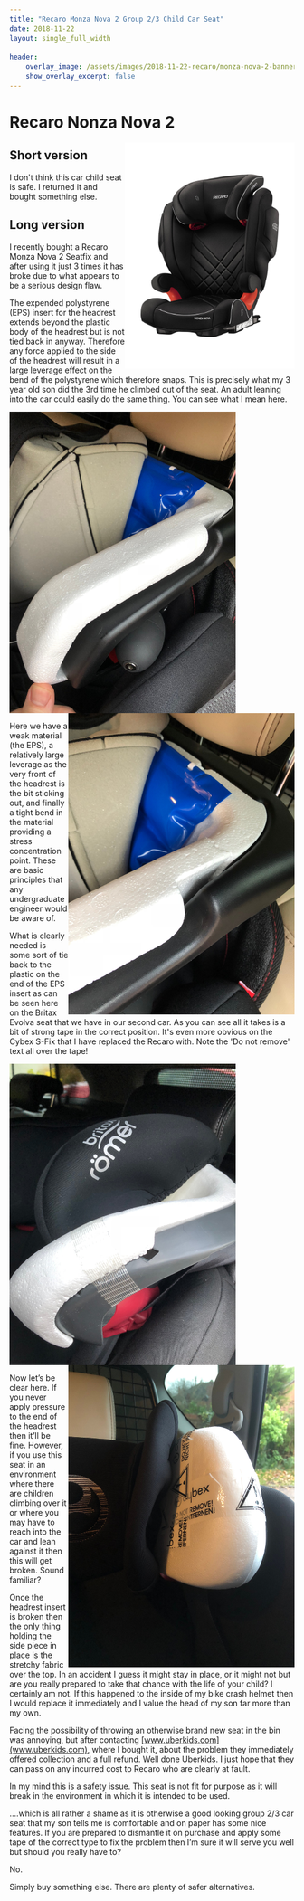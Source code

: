 ```yaml
---
title: "Recaro Monza Nova 2 Group 2/3 Child Car Seat"
date: 2018-11-22
layout: single_full_width

header:
    overlay_image: /assets/images/2018-11-22-recaro/monza-nova-2-banner.jpg
    show_overlay_excerpt: false
---
```


# Recaro Nonza Nova 2
<img src="/assets/images/2018-11-22-recaro/monza-nova-2.jpg" alt="drawing" width="300" align="right"/>

## Short version
I don't think this car child seat is safe. I returned it and bought something else. 


## Long version
I recently bought a Recaro Monza Nova 2 Seatfix and after using it just 3 times it has broke due to what appears to be a serious design flaw.

The expended polystyrene (EPS) insert for the headrest extends beyond the plastic body of the headrest but is not tied back in anyway.  Therefore any force applied to the side of the headrest will result in a large leverage effect on the bend of the polystyrene which therefore snaps.  This is precisely what my 3 year old son did the 3rd time he climbed out of the seat.  An adult leaning into the car could easily do the same thing.
You can see what I mean here.

<img src="/assets/images/2018-11-22-recaro/monza-unfixed.jpg" alt="drawing" width="400" align="center"/>
<img src="/assets/images/2018-11-22-recaro/monza-snapped.jpg" alt="drawing" width="400" align="right"/>

Here we have a weak material (the EPS), a relatively large leverage as the very front of the headrest is the bit sticking out, and finally a tight bend in the material providing a stress concentration point.  These are basic principles that any undergraduate engineer would be aware of.


What is clearly needed is some sort of tie back to the plastic on the end of the EPS insert as can be seen here on the Britax Evolva seat that we have in our second car.  As you can see all it takes is a bit of strong tape in the correct position. It's even more obvious on the Cybex S-Fix that I have replaced the Recaro with. Note the 'Do not remove' text all over the tape!

<img src="/assets/images/2018-11-22-recaro/britax-fixed.jpg" alt="drawing" width="400" align="center"/>
<img src="/assets/images/2018-11-22-recaro/cybex-fixed.jpg" alt="drawing" width="400" align="right"/>

Now let’s be clear here.  If you never apply pressure to the end of the headrest then it’ll be fine.  However, if you use this seat in an environment where there are children climbing over it or where you may have to reach into the car and lean against it then this will get broken.  Sound familiar?


Once the headrest insert is broken then the only thing holding the side piece in place is the stretchy fabric over the top.  In an accident I guess it might stay in place, or it might not but are you really prepared to take that chance with the life of your child?  I certainly am not.  If this happened to the inside of my bike crash helmet then I would replace it immediately and I value the head of my son far more than my own. 

Facing the possibility of throwing an otherwise brand new seat in the bin was annoying, but after contacting [www.uberkids.com](www.uberkids.com), where I bought it, about the problem they immediately offered collection and a full refund. Well done Uberkids.  I just hope that they can pass on any incurred cost to Recaro who are clearly at fault.  

In my mind this is a safety issue.  This seat is not fit for purpose as it will break in the environment in which it is intended to be used.

….which is all rather a shame as it is otherwise a good looking group 2/3 car seat that my son tells me is comfortable and on paper has some nice features.  If you are prepared to dismantle it on purchase and apply some tape of the correct type to fix the problem then I’m sure it will serve you well but should you really have to?  

No.  

Simply buy something else.  There are plenty of safer alternatives.

